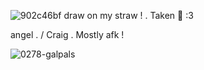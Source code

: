 ![902c46bf](https://github.com/user-attachments/assets/e8069979-7909-4c97-a764-0d8e577ca736)
draw on my straw  !  . Taken  💞  :3 



angel  . / Craig  . Mostly afk  ! 


![0278-galpals](https://github.com/user-attachments/assets/847db77a-0b22-4a03-92e6-b183b5965dca)